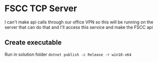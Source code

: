 # FSCC TCP Server
I can't make api calls through our office VPN so this will be running on the server that can do that and I'll access this service and make the FSCC api 

## Create executable
Run in solution folder ```dotnet publish -c Release -r win10-x64```
